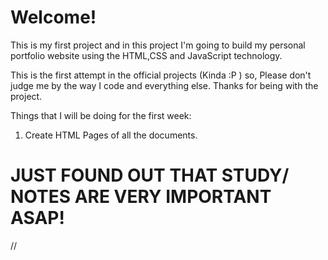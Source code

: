 # Welcome!
 This is my first project and in this project I'm going to build my personal portfolio website using the HTML,CSS and JavaScript technology.

This is the first attempt in the official projects (Kinda :P ) so, Please don't judge me by the way I code and everything else. Thanks for being with the project.

Things that I will be doing for the first week:

1. Create HTML Pages of all the documents.

# JUST FOUND OUT THAT STUDY/ NOTES ARE VERY IMPORTANT ASAP!

//